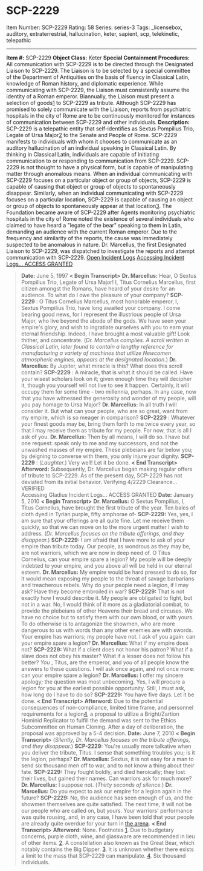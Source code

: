 # SCP-2229
Item Number: SCP-2229
Rating: 58
Series: series-3
Tags: _licensebox, auditory, extraterrestrial, hallucination, keter, sapient, scp, telekinetic, telepathic

---

**Item #:** SCP-2229
**Object Class:** Keter
**Special Containment Procedures:** All communication with SCP-2229 is to be directed through the Designated Liaison to SCP-2229. The Liaison is to be selected by a special committee of the Department of Antiquities on the basis of fluency in Classical Latin, knowledge of Roman history, and diplomatic experience. While communicating with SCP-2229, the Liaison must consistently assume the identity of a Roman emperor. Biannually, the Liaison must present a selection of goods[1](javascript:;) to SCP-2229 as tribute. Although SCP-2229 has promised to solely communicate with the Liaison, reports from psychiatric hospitals in the city of Rome are to be continuously monitored for instances of communication between SCP-2229 and other individuals.
**Description:** SCP-2229 is a telepathic entity that self-identifies as Sextus Pompilius Trio, Legate of Ursa Major[2](javascript:;) to the Senate and People of Rome. SCP-2229 manifests to individuals with whom it chooses to communicate as an auditory hallucination of an individual speaking in Classical Latin. By thinking in Classical Latin, individuals are capable of initiating communication to or responding to communication from SCP-2229. SCP-2229 is not thought to have a physical form, but is capable of manipulating matter through anomalous means. When an individual communicating with SCP-2229 focuses on a particular object or group of objects, SCP-2229 is capable of causing that object or group of objects to spontaneously disappear. Similarly, when an individual communicating with SCP-2229 focuses on a particular location, SCP-2229 is capable of causing an object or group of objects to spontaneously appear at that location[3](javascript:;).
The Foundation became aware of SCP-2229 after Agents monitoring psychiatric hospitals in the city of Rome noted the existence of several individuals who claimed to have heard a "legate of the bear" speaking to them in Latin, demanding an audience with the current Roman emperor. Due to the frequency and similarity of the reports, the cause was immediately suspected to be anomalous in nature. Dr. Marcellus, the first Designated Liaison to SCP-2229, was dispatched to investigate the reports and attempt communication with SCP-2229.
[Open Incident Logs](javascript:;)
[Accessing Incident Logs... ACCESS GRANTED](javascript:;)
> **Date:** June 5, 1997
> **< Begin Transcript>**
> **Dr. Marcellus:** Hear, O Sextus Pompilius Trio, Legate of Ursa Major! I, Titus Cornelius Marcellus, first citizen amongst the Romans, have heard of your desire for an audience. To what do I owe the pleasure of your company?
> **SCP-2229** : O Titus Cornelius Marcellus, most honorable emperor, I, Sextus Pompilius Trio, have long awaited your company. I come bearing good news, for I represent the illustrious people of Ursa Major, who live beyond the abode of the gods. We have seen your empire's glory, and wish to ingratiate ourselves with you to earn your eternal friendship. Indeed, I have brought a most valuable gift! Look thither, and concentrate.
> (_Dr. Marcellus complies. A scroll written in Classical Latin, later found to contain a lengthy reference for manufacturing a variety of machines that utilize Newcomen atmospheric engines, appears at the designated location._)
> **Dr. Marcellus:** By Jupiter, what miracle is this? What does this scroll contain?
> **SCP-2229** : A miracle, that is what it should be called. Have your wisest scholars look on it; given enough time they will decipher it, though you yourself will not live to see it happen. Certainly, it will occupy them for some time - two millennia, perhaps. In any case, now that you have witnessed the generosity and wonder of my people, will you pay homage to Ursa Major?
> **Dr. Marcellus:** In all truth I will consider it. But what can your people, who are so great, want from my empire, which is so meager in comparison?
> **SCP-2229** : Whatever your finest goods may be, bring them forth to me twice every year, so that I may receive them as tribute for my people. For now, that is all I ask of you.
> **Dr. Marcellus:** Then by all means, I will do so. I have but one request: speak only to me and my successors, and not the unwashed masses of my empire. These plebeians are far below you; by deigning to converse with them, you only injure your dignity.
> **SCP-2229** : (_Laughter._) Very well! Let it be done.
> **< End Transcript>**
> **Afterword:** Subsequently, Dr. Marcellus began making regular offers of tribute to SCP-2229. As of the present day, SCP-2229 has not deviated from its initial behavior.
Verifying 4/2229 Clearance… VERIFIED  
Accessing Gladius Incident Logs… ACCESS GRANTED
> **Date:** January 5, 2010
> **< Begin Transcript>**
> **Dr. Marcellus:** O Sextus Pompilius, I, Titus Cornelius, have brought the first tribute of the year. Ten bales of cloth dyed in Tyrian purple, fifty amphorae of-
> **SCP-2229:** Yes, yes, I am sure that your offerings are all quite fine. Let me receive them quickly, so that we can move on to the more urgent matter I wish to address.
> (_Dr. Marcellus focuses on the tribute offerings, and they disappear._)
> **SCP-2229:** I am afraid that I have more to ask of your empire than tribute today. Our people, as wondrous as they may be, are not warriors, which we are now in deep need of. O Titus Cornelius, can your empire spare a legion? My people will be deeply indebted to your empire, and you above all will be held in our eternal esteem.
> **Dr. Marcellus:** My empire would be hard pressed to do so, for it would mean exposing my people to the threat of savage barbarians and treacherous rebels. Why do your people need a legion, if I may ask? Have they become embroiled in war?
> **SCP-2229:** That is not exactly how I would describe it. My people are obligated to fight, but not in a war. No, I would think of it more as a gladiatorial combat, to provide the plebeians of other Heavens their bread and circuses. We have no choice but to satisfy them with our own blood, or with yours. To do otherwise is to antagonize the showmen, who are more dangerous to us with words than any other enemies are with swords. Your empire has warriors; my people have not. I ask of you again: can your empire spare a legion?
> **Dr. Marcellus:** What if my empire does not?
> **SCP-2229:** What if a client does not honor his patron? What if a slave does not obey his master? What if a lesser does not follow his better? _You_ , Titus, are the emperor, and _you_ of all people know the answers to these questions. I will ask once again, and not once more: can your empire spare a legion?
> **Dr. Marcellus:** I offer my sincere apology; the question was most unbecoming. Yes, I will procure a legion for you at the earliest possible opportunity. Still, I must ask, how long do I have to do so?
> **SCP-2229:** You have five days. Let it be done.
> **< End Transcript>**
> **Afterword:** Due to the potential consequences of non-compliance, limited time frame, and personnel requirements for a legion[4](javascript:;), a proposal to utilize a Bright/Zartion Hominid Replicator to fulfill the demand was sent to the Ethics Subcommittee on Human Cloning. After a day of deliberation, the proposal was approved by a 5-4 decision.
> **Date:** June 7, 2010
> **< Begin Transcript>**
> (_Silently, Dr. Marcellus focuses on the tribute offerings, and they disappear._)
> **SCP-2229:** You're usually more talkative when you deliver the tribute, Titus. I sense that something troubles you; is it the legion, perhaps?
> **Dr. Marcellus:** Sextus, it is not easy for a man to send six thousand men off to war, and to not know a thing about their fate.
> **SCP-2229:** They fought boldly, and died heroically; they lost their lives, but gained their names. Can warriors ask for much more?
> **Dr. Marcellus:** I suppose not.
> (_Thirty seconds of silence._)
> **Dr. Marcellus:** Do you expect to ask our empire for a legion again in the future?
> **SCP-2229:** No, the audience has seen enough of us, and the showmen themselves are quite satisfied. The next time, it will not be our people who are called on, but yours. Your warriors' performance was quite rousing, and, in any case, I have been told that your people are already quite overdue for your turn in [the arena](/scp-1822).
> **< End Transcript>**
> **Afterword:** None.
Footnotes
[1](javascript:;). Due to budgetary concerns, purple cloth, wine, and glassware are recommended in lieu of other items.
[2](javascript:;). A constellation also known as the Great Bear, which notably contains the Big Dipper.
[3](javascript:;). It is unknown whether there exists a limit to the mass that SCP-2229 can manipulate.
[4](javascript:;). Six thousand individuals.